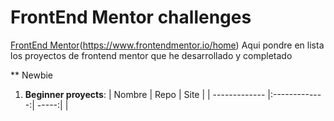 # FrontEnd Mentor challenges

[FrontEnd Mentor](https://miro.medium.com/max/1400/0*cfYEyKU7fH1Vz37c.png)(https://www.frontendmentor.io/home)
Aqui pondre en lista los proyectos de frontend mentor que he desarrollado y completado

** Newbie

1. **Beginner proyects**:
    | Nombre    | Repo        | Site  |
    | ------------- |:-------------:| -----:|
    |
